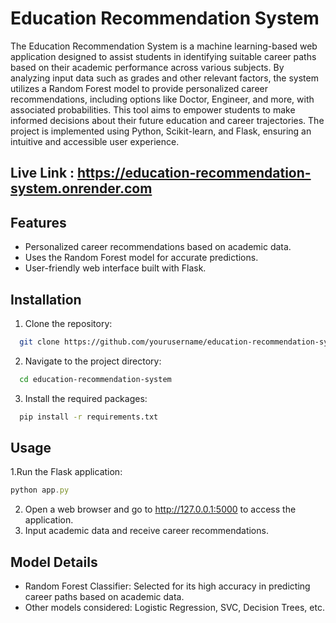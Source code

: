 
# Education Recommendation System

The Education Recommendation System is a machine learning-based web application designed to assist students in identifying suitable career paths based on their academic performance across various subjects. By analyzing input data such as grades and other relevant factors, the system utilizes a Random Forest model to provide personalized career recommendations, including options like Doctor, Engineer, and more, with associated probabilities. This tool aims to empower students to make informed decisions about their future education and career trajectories. The project is implemented using Python, Scikit-learn, and Flask, ensuring an intuitive and accessible user experience.

## Live Link : https://education-recommendation-system.onrender.com

## Features

- Personalized career recommendations based on academic data.
- Uses the Random Forest model for accurate predictions.
- User-friendly web interface built with Flask.


## Installation

1. Clone the repository:

```bash
  git clone https://github.com/yourusername/education-recommendation-system.git
```

2. Navigate to the project directory:

```bash
  cd education-recommendation-system

```

3. Install the required packages:

```bash
  pip install -r requirements.txt

```
## Usage
1.Run the Flask application:
```javascript
python app.py

```

2. Open a web browser and go to http://127.0.0.1:5000 to access the application.
3. Input academic data and receive career recommendations.


## Model Details

- Random Forest Classifier: Selected for its high accuracy in predicting career paths based on academic data.
- Other models considered: Logistic Regression, SVC, Decision Trees, etc.
